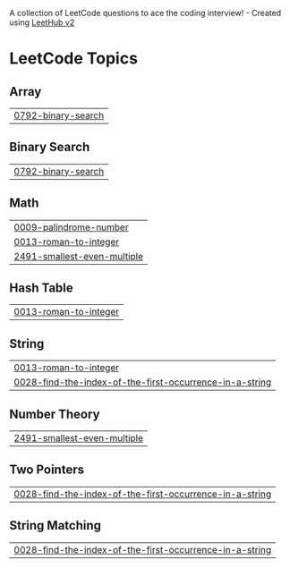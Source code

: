 A collection of LeetCode questions to ace the coding interview! - Created using [LeetHub v2](https://github.com/arunbhardwaj/LeetHub-2.0)
<!---LeetCode Topics Start-->
# LeetCode Topics
## Array
|  |
| ------- |
| [0792-binary-search](https://github.com/thehishamali/LeetCode/tree/master/0792-binary-search) |
## Binary Search
|  |
| ------- |
| [0792-binary-search](https://github.com/thehishamali/LeetCode/tree/master/0792-binary-search) |
## Math
|  |
| ------- |
| [0009-palindrome-number](https://github.com/thehishamali/LeetCode/tree/master/0009-palindrome-number) |
| [0013-roman-to-integer](https://github.com/thehishamali/LeetCode/tree/master/0013-roman-to-integer) |
| [2491-smallest-even-multiple](https://github.com/thehishamali/LeetCode/tree/master/2491-smallest-even-multiple) |
## Hash Table
|  |
| ------- |
| [0013-roman-to-integer](https://github.com/thehishamali/LeetCode/tree/master/0013-roman-to-integer) |
## String
|  |
| ------- |
| [0013-roman-to-integer](https://github.com/thehishamali/LeetCode/tree/master/0013-roman-to-integer) |
| [0028-find-the-index-of-the-first-occurrence-in-a-string](https://github.com/thehishamali/LeetCode/tree/master/0028-find-the-index-of-the-first-occurrence-in-a-string) |
## Number Theory
|  |
| ------- |
| [2491-smallest-even-multiple](https://github.com/thehishamali/LeetCode/tree/master/2491-smallest-even-multiple) |
## Two Pointers
|  |
| ------- |
| [0028-find-the-index-of-the-first-occurrence-in-a-string](https://github.com/thehishamali/LeetCode/tree/master/0028-find-the-index-of-the-first-occurrence-in-a-string) |
## String Matching
|  |
| ------- |
| [0028-find-the-index-of-the-first-occurrence-in-a-string](https://github.com/thehishamali/LeetCode/tree/master/0028-find-the-index-of-the-first-occurrence-in-a-string) |
<!---LeetCode Topics End-->